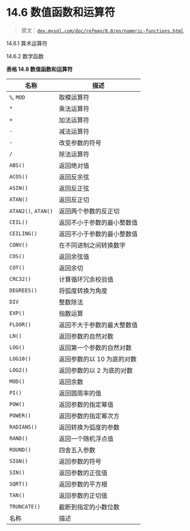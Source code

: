 # 14.6 数值函数和运算符

> 原文：[`dev.mysql.com/doc/refman/8.0/en/numeric-functions.html`](https://dev.mysql.com/doc/refman/8.0/en/numeric-functions.html)

14.6.1 算术运算符

14.6.2 数学函数

**表格 14.8 数值函数和运算符**

| 名称 | 描述 |
| --- | --- |
| `%`, `MOD` | 取模运算符 |
| `*` | 乘法运算符 |
| `+` | 加法运算符 |
| `-` | 减法运算符 |
| `-` | 改变参数的符号 |
| `/` | 除法运算符 |
| `ABS()` | 返回绝对值 |
| `ACOS()` | 返回反余弦 |
| `ASIN()` | 返回反正弦 |
| `ATAN()` | 返回反正切 |
| `ATAN2()`, `ATAN()` | 返回两个参数的反正切 |
| `CEIL()` | 返回不小于参数的最小整数值 |
| `CEILING()` | 返回不小于参数的最小整数值 |
| `CONV()` | 在不同进制之间转换数字 |
| `COS()` | 返回余弦值 |
| `COT()` | 返回余切 |
| `CRC32()` | 计算循环冗余校验值 |
| `DEGREES()` | 将弧度转换为角度 |
| `DIV` | 整数除法 |
| `EXP()` | 指数运算 |
| `FLOOR()` | 返回不大于参数的最大整数值 |
| `LN()` | 返回参数的自然对数 |
| `LOG()` | 返回第一个参数的自然对数 |
| `LOG10()` | 返回参数的以 10 为底的对数 |
| `LOG2()` | 返回参数的以 2 为底的对数 |
| `MOD()` | 返回余数 |
| `PI()` | 返回圆周率的值 |
| `POW()` | 返回参数的指定幂值 |
| `POWER()` | 返回参数的指定幂次方 |
| `RADIANS()` | 返回转换为弧度的参数 |
| `RAND()` | 返回一个随机浮点值 |
| `ROUND()` | 四舍五入参数 |
| `SIGN()` | 返回参数的符号 |
| `SIN()` | 返回参数的正弦值 |
| `SQRT()` | 返回参数的平方根 |
| `TAN()` | 返回参数的正切值 |
| `TRUNCATE()` | 截断到指定的小数位数 |
| 名称 | 描述 |
